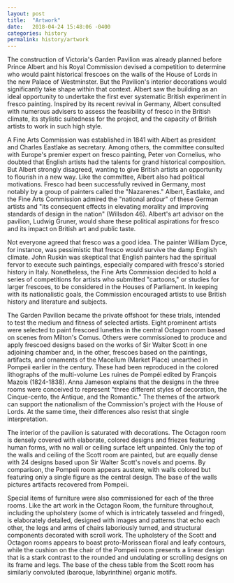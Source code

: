 ```yaml
---
layout: post
title:  "Artwork"
date:   2018-04-24 15:48:06 -0400
categories: history
permalink: history/artwork
---
```

The construction of Victoria's Garden Pavilion was already planned before Prince Albert and his Royal Commission devised a competition to determine who would paint historical frescoes on the walls of the House of Lords in the new Palace of Westminster. But the Pavilion's interior decorations would significantly take shape within that context. Albert saw the building as an ideal opportunity to undertake the first ever systematic British experiment in fresco painting. Inspired by its recent revival in Germany, Albert consulted with numerous advisers to assess the feasibility of fresco in the British climate, its stylistic suitedness for the project, and the capacity of British artists to work in such high style.

A Fine Arts Commission was established in 1841 with Albert as president and Charles Eastlake as secretary. Among others, the committee consulted with Europe's premier expert on fresco painting, Peter von Cornelius, who doubted that English artists had the talents for grand historical composition. But Albert strongly disagreed, wanting to give British artists an opportunity to flourish in a new way. Like the committee, Albert also had political motivations. Fresco had been successfully revived in Germany, most notably by a group of painters called the "Nazarenes." Albert, Eastlake, and the Fine Arts Commission admired the "national ardour" of these German artists and "its consequent effects in elevating morality and improving standards of design in the nation" (Willsdon 46). Albert's art advisor on the pavilion, Ludwig Gruner, would share these political aspirations for fresco and its impact on British art and public taste.

Not everyone agreed that fresco was a good idea. The painter William Dyce, for instance, was pessimistic that fresco would survive the damp English climate. John Ruskin was skeptical that English painters had the spiritual fervor to execute such paintings, especially compared with fresco's storied history in Italy. Nonetheless, the Fine Arts Commission decided to hold a series of competitions for artists who submitted "cartoons," or studies for larger frescoes, to be considered in the Houses of Parliament. In keeping with its nationalistic goals, the Commission encouraged artists to use British history and literature and subjects.

The Garden Pavilion became the private offshoot for these trials, intended to test the medium and fitness of selected artists. Eight prominent artists were selected to paint frescoed lunettes in the central Octagon room based on scenes from Milton's Comus. Others were commissioned to produce and apply frescoed designs based on the works of Sir Walter Scott in one adjoining chamber and, in the other, frescoes based on the paintings, artifacts, and ornaments of the Macellum (Market Place) unearthed in Pompeii earlier in the century. These had been reproduced in the colored lithographs of the multi-volume Les ruines de Pompéi edited by François Mazois (1824-1838). Anna Jameson explains that the designs in the three rooms were conceived to represent "three different styles of decoration, the Cinque-cento, the Antique, and the Romantic." The themes of the artwork can support the nationalism of the Commission's project with the House of Lords. At the same time, their differences also resist that single interpretation.

The interior of the pavilion is saturated with decorations. The Octagon room is densely covered with elaborate, colored designs and friezes featuring human forms, with no wall or ceiling surface left unpainted. Only the top of the walls and ceiling of the Scott room are painted, but are equally dense with 24 designs based upon Sir Walter Scott's novels and poems. By comparison, the Pompeii room appears austere, with walls colored but featuring only a single figure as the central design. The base of the walls pictures artifacts recovered from Pompeii.

Special items of furniture were also commissioned for each of the three rooms. Like the art work in the Octagon Room, the furniture throughout, including the upholstery (some of which is intricately tasseled and fringed), is elaborately detailed, designed with images and patterns that echo each other, the legs and arms of chairs laboriously turned, and structural components decorated with scroll work. The upholstery of the Scott and Octagon rooms appears to boast proto-Morissean floral and leafy contours, while the cushion on the chair of the Pompeii room presents a linear design that is a stark contrast to the rounded and undulating or scrolling designs on its frame and legs. The base of the chess table from the Scott room has similarly convoluted (baroque, labyrinthine) organic motifs.